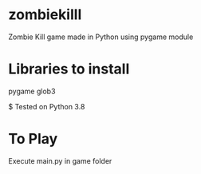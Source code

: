 # zombiekilll
Zombie Kill game made in Python using pygame module

# Libraries to install
pygame
glob3

$ Tested on Python 3.8

# To Play
Execute main.py in game folder
